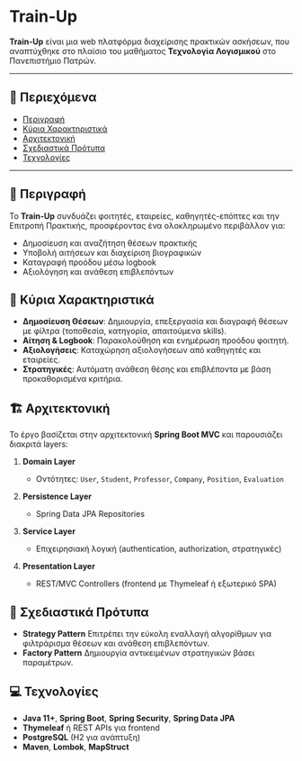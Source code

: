 # Train-Up



**Train-Up** είναι μια web πλατφόρμα διαχείρισης πρακτικών ασκήσεων, που αναπτύχθηκε στο πλαίσιο του μαθήματος **Τεχνολογία Λογισμικού** στο Πανεπιστήμιο Πατρών.

---

## 📖 Περιεχόμενα

* [Περιγραφή](#-περιγραφή)
* [Κύρια Χαρακτηριστικά](#-κύρια-χαρακτηριστικά)
* [Αρχιτεκτονική](#-αρχιτεκτονική)
* [Σχεδιαστικά Πρότυπα](#-σχεδιαστικά-πρότυπα)
* [Τεχνολογίες](#-τεχνολογίες)

---

## 📌 Περιγραφή

Το **Train-Up** συνδυάζει φοιτητές, εταιρείες, καθηγητές-επόπτες και την Επιτροπή Πρακτικής, προσφέροντας ένα ολοκληρωμένο περιβάλλον για:

* Δημοσίευση και αναζήτηση θέσεων πρακτικής
* Υποβολή αιτήσεων και διαχείριση βιογραφικών
* Καταγραφή προόδου μέσω logbook
* Αξιολόγηση και ανάθεση επιβλεπόντων

## 🚀 Κύρια Χαρακτηριστικά

* **Δημοσίευση Θέσεων**: Δημιουργία, επεξεργασία και διαγραφή θέσεων με φίλτρα (τοποθεσία, κατηγορία, απαιτούμενα skills).
* **Αίτηση & Logbook**: Παρακολούθηση και ενημέρωση προόδου φοιτητή.
* **Αξιολογήσεις**: Καταχώρηση αξιολογήσεων από καθηγητές και εταιρείες.
* **Στρατηγικές**: Αυτόματη ανάθεση θέσης και επιβλέποντα με βάση προκαθορισμένα κριτήρια.

## 🏗️ Αρχιτεκτονική

Το έργο βασίζεται στην αρχιτεκτονική **Spring Boot MVC** και παρουσιάζει διακριτά layers:

1. **Domain Layer**

   * Οντότητες: `User`, `Student`, `Professor`, `Company`, `Position`, `Evaluation`
2. **Persistence Layer**

   * Spring Data JPA Repositories
3. **Service Layer**

   * Επιχειρησιακή λογική (authentication, authorization, στρατηγικές)
4. **Presentation Layer**

   * REST/MVC Controllers (frontend με Thymeleaf ή εξωτερικό SPA)

## 🎨 Σχεδιαστικά Πρότυπα

* **Strategy Pattern**
  Επιτρέπει την εύκολη εναλλαγή αλγορίθμων για φιλτράρισμα θέσεων και ανάθεση επιβλεπόντων.
* **Factory Pattern**
  Δημιουργία αντικειμένων στρατηγικών βάσει παραμέτρων.

## 💻 Τεχνολογίες

* **Java 11+**, **Spring Boot**, **Spring Security**, **Spring Data JPA**
* **Thymeleaf** ή REST APIs για frontend
* **PostgreSQL** (H2 για ανάπτυξη)
* **Maven**, **Lombok**, **MapStruct**


